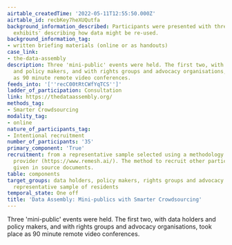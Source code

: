 ```yaml
---
airtable_createdTime: '2022-05-11T12:55:50.000Z'
airtable_id: recbKey7heXUQutfa
background_information_described: Participants were presented with three 'Data re-use
  exhibits' describing how data might be re-used.
background_information_tag:
- written briefing materials (online or as handouts)
case_link:
- the-data-assembly
description: Three 'mini-public' events were held. The first two, with data holders
  and policy makers, and with rights groups and advocacy organisations, took place
  as 90 minute remote video conferences.
feeds_into: '[''recC00tRtCWfYqTCS'']'
ladder_of_participation: Consultation
link: https://thedataassembly.org/
methods_tag:
- Smarter Crowdsourcing
modality_tag:
- online
nature_of_participants_tag:
- Intentional recruitment
number_of_participants: '35'
primary_component: 'True'
recruitment: from a representative sample selected using a methodology from the platform
  provider (https://www.remesh.ai/). The method to recruit other participants is not
  given in source documents.
table: components
target_groups: data holders, policy makers, rights groups and advocacy organisations,
  representative sample of residents
temporal_state: One off
title: 'Data Assembly: Mini-publics with Smarter Crowdsourcing'
---
```


Three 'mini-public' events were held. The first two, with data holders and policy makers, and with rights groups and advocacy organisations, took place as 90 minute remote video conferences.